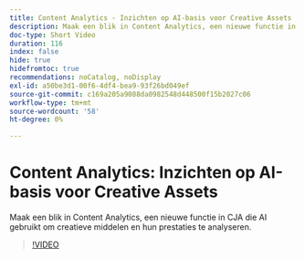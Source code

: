 ```yaml
---
title: Content Analytics - Inzichten op AI-basis voor Creative Assets
description: Maak een blik in Content Analytics, een nieuwe functie in CJA die AI gebruikt om creatieve middelen en hun prestaties te analyseren.
doc-type: Short Video
duration: 116
index: false
hide: true
hidefromtoc: true
recommendations: noCatalog, noDisplay
exl-id: a50be3d1-00f6-4df4-bea9-93f26bd049ef
source-git-commit: c169a205a9088da0982548d448500f15b2027c06
workflow-type: tm+mt
source-wordcount: '58'
ht-degree: 0%

---
```


# Content Analytics: Inzichten op AI-basis voor Creative Assets

Maak een blik in Content Analytics, een nieuwe functie in CJA die AI gebruikt om creatieve middelen en hun prestaties te analyseren.

<!-- 62_S103_3442450_115_content-analytics-aipowered-insights-for-creative-assets -->
>[!VIDEO](https://video.tv.adobe.com/v/3462963/?learn=on&enablevpops=true&captions=dut)
